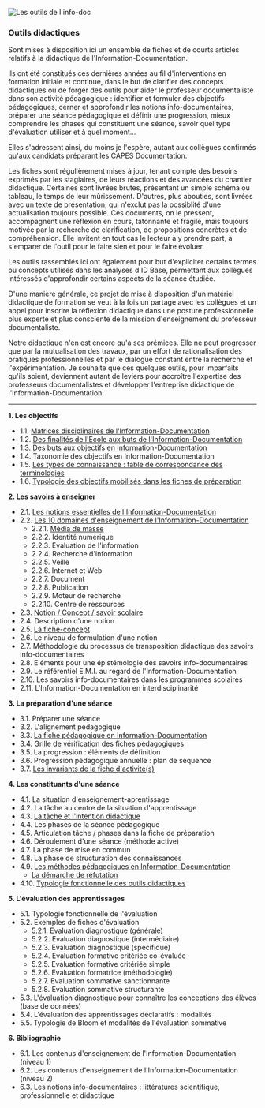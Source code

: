 ![Les outils de l'info-doc](http://i.imgur.com/AmGSHNN.jpg)

### Outils didactiques

Sont mises à disposition ici un ensemble de fiches et de courts articles relatifs à la didactique de l'Information-Documentation.

Ils ont été constitués ces dernières années au fil d'interventions en formation initiale et continue, dans le but de clarifier des concepts didactiques ou de forger des outils pour aider le professeur documentaliste dans son activité pédagogique : identifier et formuler des objectifs pédagogiques, cerner et approfondir les notions info-documentaires, préparer une séance pédagogique et définir une progression, mieux comprendre les phases qui constituent une séance, savoir quel type d'évaluation utiliser et à quel moment...

Elles s'adressent ainsi, du moins je l'espère, autant aux collègues confirmés qu'aux candidats préparant les CAPES Documentation.

Les fiches sont régulièrement mises à jour, tenant compte des besoins exprimés par les stagiaires, de leurs réactions et des avancées du chantier didactique. Certaines sont livrées brutes, présentant un simple schéma ou tableau, le temps de leur mûrissement. D'autres, plus abouties, sont livrées avec un texte de présentation, qui n'exclut pas la possiblité d'une actualisation toujours possible. Ces documents, on le pressent, accompagnent une réflexion en cours, tâtonnante et fragile, mais toujours motivée par la recherche de clarification, de propositions concrètes et de compréhension. Elle invitent en tout cas le lecteur à y prendre part, à s'emparer de l'outil pour le faire sien et pour le faire évoluer. 

Les outils rassemblés ici ont également pour but d'expliciter certains termes ou concepts utilisés dans les analyses d'ID Base, permettant aux collègues intéressés d'approfondir certains aspects de la séance étudiée.

D'une manière générale, ce projet de mise à disposition d'un matériel didactique de formation se veut à la fois un partage avec les collègues et un appel pour inscrire la réflexion didactique dans une posture professionnelle plus experte et plus consciente de la mission d'enseignement du professeur documentaliste.

Notre didactique n'en est encore qu'à ses prémices. Elle ne peut progresser que par la mutualisation des travaux, par un effort de rationalisation des pratiques professionnelles et par le dialogue constant entre la recherche et l'expérimentation. Je souhaite que ces quelques outils, pour imparfaits qu'ils soient, deviennent autant de leviers pour accroître l'expertise des professeurs documentalistes et développer l'entreprise didactique de l'Information-Documentation. 


 -------------------------
 
**1. Les objectifs**

- 1.1. [Matrices disciplinaires de l'Information-Documentation](http://lestroiscouronnes.esmeree.fr/didactique-information/les-trois-matrices-disciplinaires-de-l-information-documentation)
- 1.2. [Des finalités de l'Ecole aux buts de l'Information-Documentation](http://lestroiscouronnes.esmeree.fr/outils/des-finalites-de-l-ecole-aux-buts-de-l-information-documentation)
- 1.3. [Des buts aux objectifs en Information-Documentation](http://lestroiscouronnes.esmeree.fr/outils/des-buts-aux-objectifs-en-information-documentation)
- 1.4. Taxonomie des objectifs en Information-Documentation
- 1.5. [Les types de connaissance : table de correspondance des terminologies](http://lestroiscouronnes.esmeree.fr/outils/les-types-de-connaissance-table-de-correspondance-des-terminologies)
- 1.6. [Typologie des objectifs mobilisés dans les fiches de préparation](http://lestroiscouronnes.esmeree.fr/outils/typologie-des-objectifs-mobilises-dans-les-fiches-de-preparation)

**2. Les savoirs à enseigner**

- 2.1. [Les notions essentielles de l'Information-Documentation](http://lestroiscouronnes.esmeree.fr/outils/les-notions-essentielles-de-l-information-documentation)
- 2.2. [Les 10 domaines d'enseignement de l'Information-Documentation](http://lestroiscouronnes.esmeree.fr/didactique-information/l-information-documentation-en-dix-tableaux)
     - 2.2.1. [Média de masse](http://lestroiscouronnes.esmeree.fr/didactique-information/media-de-masse-domaine-d-enseignement-de-l-information-documentation)
     - 2.2.2. Identité numérique
     - 2.2.3. Evaluation de l'information
     - 2.2.4. Recherche d'information
     - 2.2.5. Veille
     - 2.2.6. Internet et Web
     - 2.2.7. Document
     - 2.2.8. Publication
     - 2.2.9. Moteur de recherche
     - 2.2.10. Centre de ressources
- 2.3. [Notion / Concept / savoir scolaire](http://lestroiscouronnes.esmeree.fr/outils/concept-notion-savoir-scolaire)
- 2.4. Description d'une notion
- 2.5. [La fiche-concept](http://lestroiscouronnes.esmeree.fr/outils/la-fiche-concept) 
- 2.6. Le niveau de formulation d'une notion
- 2.7. Méthodologie du processus de transposition didactique des savoirs info-documentaires
- 2.8. Eléments pour une épistémologie des savoirs info-documentaires 
- 2.9. Le référentiel E.M.I. au regard de l'Information-Documentation
- 2.10. Les savoirs info-documentaires dans les programmes scolaires
- 2.11. L'Information-Documentation en interdisciplinarité

**3. La préparation d'une séance**

- 3.1. Préparer une séance
- 3.2. L'alignement pédagogique
- 3.3. [La fiche pédagogique en Information-Documentation](http://lestroiscouronnes.esmeree.fr/outils/la-fiche-pedagogique-en-information-documentation)
- 3.4. Grille de vérification des fiches pédagogiques
- 3.5. La progression : éléments de définition
- 3.6. Progression pédagogique annuelle : plan de séquence
- 3.7. [Les invariants de la fiche d'activité(s)](http://lestroiscouronnes.esmeree.fr/outils/les-invariants-de-la-fiche-d-activite-s)

**4. Les constituants d'une séance**

- 4.1. La situation d'enseignement-aprentissage
- 4.2. La tâche au centre de la situation d'apprentissage
- 4.3. [La tâche et l'intention didactique](http://lestroiscouronnes.esmeree.fr/outils/la-tache-et-l-intention-didactique)
- 4.4. Les phases de la séance pédagogique
- 4.5. Articulation tâche / phases dans la fiche de préparation
- 4.6. Déroulement d'une séance (méthode active)
- 4.7. La phase de mise en commun
- 4.8. La phase de structuration des connaissances
- 4.9. [Les méthodes pédagogiques en Information-Documentation](http://lestroiscouronnes.esmeree.fr/outils/les-methodes-pedagogiques-en-information-documentation)
     - [La démarche de réfutation](http://lestroiscouronnes.esmeree.fr/outils/la-demarche-de-refutation)
- 4.10. [Typologie fonctionnelle des outils didactiques](http://lestroiscouronnes.esmeree.fr/outils/fiche-eleve-fiche-pedagogique-en-information-documentation) 

**5. L'évaluation des apprentissages**

- 5.1. Typologie fonctionnelle de l'évaluation 
- 5.2. Exemples de fiches d'évaluation
     - 5.2.1. Evaluation diagnostique (générale)
     - 5.2.2. Evaluation diagnostique (intermédiaire)
     - 5.2.3. Evaluation diagnostique (spécifique)
     - 5.2.4. Evaluation formative critériée co-évaluée
     - 5.2.5. Evaluation formative critériée simple
     - 5.2.6. Evaluation formatrice (méthodologie)
     - 5.2.7. Evaluation sommative sanctionnante
     - 5.2.8. Evaluation sommative structurante
- 5.3. L'évaluation diagnostique pour connaître les conceptions des élèves (base de données)
- 5.4. L'évaluation des apprentissages déclaratifs : modalités
- 5.5. Typologie de Bloom et modalités de l'évaluation sommative

**6. Bibliographie**

- 6.1. Les contenus d'enseignement de l'Information-Documentation (niveau 1)
- 6.2. Les contenus d'enseignement de l'Information-Documentation (niveau 2)
- 6.3. Les notions info-documentaires : littératures scientifique, professionnelle et didactique

     

